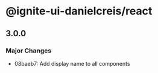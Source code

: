 # @ignite-ui-danielcreis/react

## 3.0.0

### Major Changes

- 08baeb7: Add display name to all components

